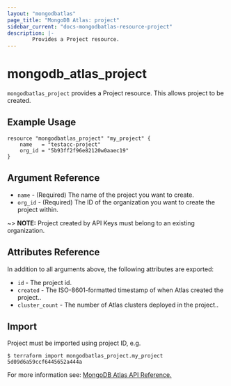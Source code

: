 ```yaml
---
layout: "mongodbatlas"
page_title: "MongoDB Atlas: project"
sidebar_current: "docs-mongodbatlas-resource-project"
description: |-
		Provides a Project resource.
---
```


# mongodb_atlas_project

`mongodbatlas_project` provides a Project resource. This allows project to be created.

## Example Usage

```hcl
resource "mongodbatlas_project" "my_project" {
	name   = "testacc-project"
	org_id = "5b93ff2f96e82120w0aaec19"
}
```

## Argument Reference

* `name` - (Required) The name of the project you want to create.
* `org_id` - (Required) The ID of the organization you want to create the project within.

~> **NOTE:** Project created by API Keys must belong to an existing organization.


## Attributes Reference

In addition to all arguments above, the following attributes are exported:

* `id` - The project id.
* `created` - The ISO-8601-formatted timestamp of when Atlas created the project..
* `cluster_count` - The number of Atlas clusters deployed in the project..

## Import

Project must be imported using project ID, e.g.

```
$ terraform import mongodbatlas_project.my_project 5d09d6a59ccf6445652a444a
```
For more information see: [MongoDB Atlas API Reference.](https://docs.atlas.mongodb.com/reference/api/projects/)